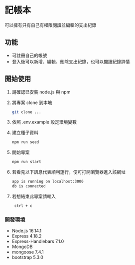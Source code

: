 記帳本
=
可以擁有只有自己有權限閱讀並編輯的支出紀錄

功能
--
* 可註冊自己的帳號
* 登入後可以新增、編輯、刪除支出紀錄，也可以閱讀紀錄詳情


開始使用
--
1. 請確認已安裝 node.js 與 npm
2. 將專案 clone 到本地

   ```bash
   git clone ...
   ```
3. 依照 .env.example 設定環境變數
4. 建立種子資料

   ```bash
   npm run seed
   ```
5. 開始專案

   ```bash
   npm run start
   ```

6. 若看見以下訊息代表順利運行，便可打開瀏覽器進入該網址

   ```bash
   app is running on localhost:3000
   db is connected
   ```
   
7.  若想結束此專案請輸入
    ```bash
     ctrl + c
     ```
### 開發環境
* Node.js 16.14.1
* Express 4.18.2
* Express-Handlebars 7.1.0
* MongoDB
* mongoose 7.4.1
* bootstrap 5.3.0
